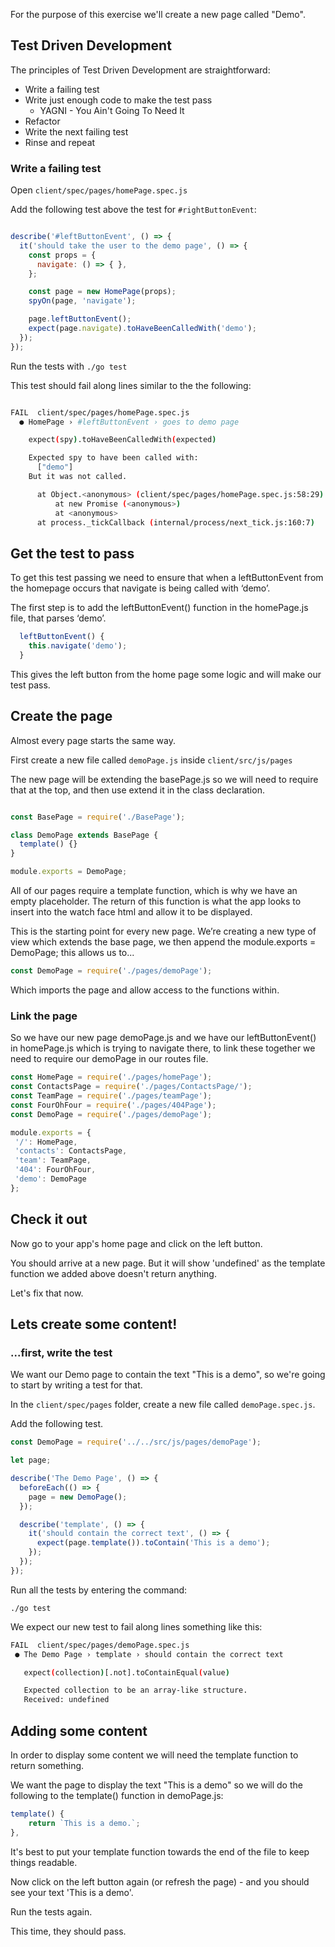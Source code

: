 For the purpose of this exercise we'll create a new page called "Demo".

## Test Driven Development

The principles of Test Driven Development are straightforward:

* Write a failing test
* Write just enough code to make the test pass
  * YAGNI - You Ain't Going To Need It
* Refactor
* Write the next failing test
* Rinse and repeat


### Write a failing test

Open `client/spec/pages/homePage.spec.js`

Add the following test above the test for `#rightButtonEvent`:
```javascript

describe('#leftButtonEvent', () => {
  it('should take the user to the demo page', () => {
    const props = {
      navigate: () => { },
    };

    const page = new HomePage(props);
    spyOn(page, 'navigate');

    page.leftButtonEvent();
    expect(page.navigate).toHaveBeenCalledWith('demo');
  });
});

```
Run the tests with `./go test`

This test should fail along lines similar to the the following:
```bash

FAIL  client/spec/pages/homePage.spec.js
  ● HomePage › #leftButtonEvent › goes to demo page

    expect(spy).toHaveBeenCalledWith(expected)

    Expected spy to have been called with:
      ["demo"]
    But it was not called.

      at Object.<anonymous> (client/spec/pages/homePage.spec.js:58:29)
          at new Promise (<anonymous>)
          at <anonymous>
      at process._tickCallback (internal/process/next_tick.js:160:7)

```

## Get the test to pass

To get this test passing we need to ensure that when a leftButtonEvent from the homepage occurs that navigate is being called with ‘demo’.

The first step is to add the leftButtonEvent() function in the homePage.js file, that parses ‘demo’.

```javascript
  leftButtonEvent() {
    this.navigate('demo');
  }
```
This gives the left button from the home page some logic and will make our test pass.

## Create the page

Almost every page starts the same way.

First create a new file called `demoPage.js` inside `client/src/js/pages`

The new page will be extending the basePage.js so we will need to require that at the top, and then use extend it in the class declaration.

```javascript

const BasePage = require('./BasePage');

class DemoPage extends BasePage {
  template() {}
}

module.exports = DemoPage;

```
All of our pages require a template function, which is why we have an empty placeholder. The return of this function is what the app looks to insert into the watch face html and allow it to be displayed.

This is the starting point for every new page. We’re creating a new type of view which extends the base page, we then append the module.exports = DemoPage; this allows us to...

```javascript
const DemoPage = require('./pages/demoPage');
```
Which imports the page and allow access to the functions within.

### Link the page

So we have our new page demoPage.js and we have our leftButtonEvent() in homePage.js which is trying to navigate there, to link these together we need to require our demoPage in our routes file.

```javascript
const HomePage = require('./pages/homePage');
const ContactsPage = require('./pages/ContactsPage/');
const TeamPage = require('./pages/teamPage');
const FourOhFour = require('./pages/404Page');
const DemoPage = require('./pages/demoPage');

module.exports = {
 '/': HomePage,
 'contacts': ContactsPage,
 'team': TeamPage,
 '404': FourOhFour,
 'demo': DemoPage
};
```

## Check it out
Now go to your app's home page and click on the left button.

You should arrive at a new page. But it will show 'undefined' as the template function we added above doesn't return anything.

Let's fix that now.

## Lets create some content!

### ...first, write the test

We want our Demo page to contain the text "This is a demo", so we're going to start by writing a test for that.

In the `client/spec/pages` folder, create a new file called `demoPage.spec.js`.

Add the following test.
```javascript
const DemoPage = require('../../src/js/pages/demoPage');

let page;

describe('The Demo Page', () => {
  beforeEach(() => {
    page = new DemoPage();
  });

  describe('template', () => {
    it('should contain the correct text', () => {
      expect(page.template()).toContain('This is a demo');
    });
  });
});

```
Run all the tests by entering the command:

`./go test`

We expect our new test to fail along lines something like this:
```bash
FAIL  client/spec/pages/demoPage.spec.js
 ● The Demo Page › template › should contain the correct text

   expect(collection)[.not].toContainEqual(value)

   Expected collection to be an array-like structure.
   Received: undefined

```
## Adding some content

In order to display some content we will need the template function to return something.

We want the page to display the text "This is a demo" so we will do the following to the template() function in demoPage.js:
```javascript
template() {
    return `This is a demo.`;
},
```
It's best to put your template function towards the end of the file to keep things readable.

Now click on the left button again (or refresh the page) - and you should see your text 'This is a demo'.

Run the tests again.

This time, they should pass.